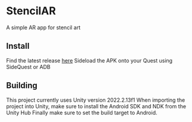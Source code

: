 # StencilAR
A simple AR app for stencil art

## Install
Find the latest release [here](https://github.com/andytwoods/StencilAR/releases)
Sideload the APK onto your Quest using SideQuest or ADB

## Building
This project currently uses Unity version 2022.2.13f1
When importing the project into Unity, make sure to install the Android SDK and NDK from the Unity Hub
Finally make sure to set the build target to Android.



